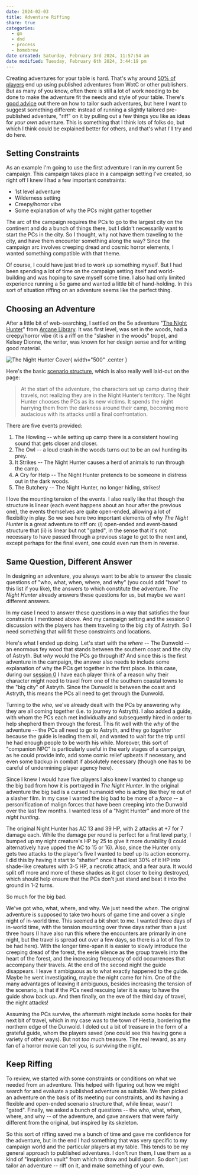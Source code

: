```yaml
---
date: 2024-02-03
title: Adventure Riffing
share: true
categories:
  - gm
  - dnd
  - process
  - homebrew
date created: Saturday, February 3rd 2024, 11:57:54 am
date modified: Tuesday, February 6th 2024, 3:44:19 pm
---
```



Creating adventures for your table is hard. That's why around [50% of players](https://slyflourish.com/facebook_surveys.html#2020adventures) end up using published adventures from WotC or other publishers. But as many of you know, often there is still a lot of work needing to be done to make the adventure fit the needs and style of your table. There's [good advice](https://slyflourish.com/using_published_adventures.html) out there on how to tailor such adventures, but here I want to suggest something different: instead of running a slightly tailored pre-published adventure, "riff" on it by pulling out a few things you like as ideas for *your own* adventure. This is something that I think lots of folks do, but which I think could be explained better for others, and that's what I'll try and do here.

<!-- more -->

## Setting Constraints 

As an example I'm going to use the first adventure I ran in my current 5e campaign. This campaign takes place in a campaign setting I've created, so right off I knew I had a few important constraints: 

- 1st level adventure
- Wilderness setting 
- Creepy/horror vibe
- Some explanation of why the PCs might gather together

The arc of the campaign requires the PCs to go to the largest city on the continent and do a bunch of things there, but I didn't necessarily want to start the PCs in the city. So I thought, why not have them traveling to the city, and have them encounter something along the way? Since the campaign arc involves creeping dread and cosmic horror elements, I wanted something compatible with that theme. 

Of course, I could have just tried to work up something myself. But I had been spending a lot of time on the campaign setting itself and world-building and was hoping to save myself some time. I also had only limited experience running a 5e game and wanted a little bit of hand-holding. In this sort of situation riffing on an adventure seems like the perfect thing. 

## Choosing an Adventure 

After a little bit of web-searching, I settled on the 5e adventure "[The Night Hunter](https://adventurelookup.com/adventures/the-night-hunter)" from [Arcane Library](https://www.thearcanelibrary.com). It was first level, was set in the woods, had a creepy/horror vibe (it is a riff on the "slasher in the woods" trope), and Kelsey Dionne, the writer, was known for her design sense and for writing good material. 

![The Night Hunter Cover](../../assets/img/The-Night-Hunter-Cover.jpg){ width="500" .center }

Here's the basic [scenario structure](https://thealexandrian.net/wordpress/15126/roleplaying-games/game-structures), which is also really well laid-out on the page:

> At the start of the adventure, the characters set up camp during their travels, not realizing they are in the Night Hunter’s territory. The Night Hunter chooses the PCs as its new victims. It spends the night harrying them from the darkness around their camp, becoming more audacious with its attacks until a final confrontation.

There are five events provided: 

1. The Howling -- while setting up camp there is a consistent howling sound that gets closer and closer. 
2. The Owl -- a loud crash in the woods turns out to be an owl hunting its prey. 
3. It Strikes -- The Night Hunter causes a herd of animals to run through the camp. 
4. A Cry for Help -- The Night Hunter pretends to be someone in distress out in the dark woods. 
5. The Butchery -- The Night Hunter, no longer hiding, strikes!

I love the mounting tension of the events. I also really like that though the structure is linear (each event happens about an hour after the previous one), the events themselves are quite open-ended, allowing a lot of flexibility in play. So we see here two important elements of why *The Night Hunter* is a great adventure to riff on: (i) open-ended and event-based structure that (ii) is linear but not "gated", in the sense that it's not necessary to have passed through a previous stage to get to the next and, except perhaps for the final event, one could even run them in reverse. 

## Same Question, Different Answer

In designing an adventure, you always want to be able to answer the classic questions of "who, what, when, where, and why" (you could add "how" to this list if you like), the answers to which constitute the adventure. *The Night Hunter* already answers these questions for us, but maybe we want different answers.

In my case I need to answer these questions in a way that satisfies the four constraints I mentioned above. And my campaign setting and the session 0 discussion with the players has them traveling to the big city of Astryth. So I need something that will fit these constraints and locations. 

Here's what I ended up doing. Let's start with the *where* -- The Dunwold -- an enormous fey wood that stands between the southern coast and the city of Astryth. But *why* would the PCs go through it? And since this is the first adventure in the campaign, the answer also needs to include some explanation of why the PCs get together in the first place. In this case, during our [session 0](https://slyflourish.com/running_session_zeros.html) I have each player think of a reason why their character might need to travel from one of the southern coastal towns to the "big city" of Astryth. Since the Dunwold is between the coast and Astryth, this means the PCs all need to get through the Dunwold. 

Turning to the *who*, we've already dealt with the PCs by answering why they are all coming together (i.e. to journey to Astryth). I also added a guide, with whom the PCs each met individually and subsequently hired in order to help shepherd them through the forest. This fit well with the *why* of the adventure -- the PCs all need to go to Astryth, and they go *together* because the guide is leading them all, and wanted to wait for the trip until he had enough people to be worth his while. Moreover, this sort of "companion NPC" is particularly useful in the early stages of a campaign, as he could provide info, add some comic relief upbeats if necessary, and even some backup in combat if absolutely necessary (though one has to be careful of undermining player agency here). 

Since I knew I would have five players I also knew I wanted to change up the big bad from how it is portrayed in *The Night Hunter*. In the original adventure the big bad is a cursed humanoid who is acting like they're out of a slasher film. In my case I wanted the big bad to be more of a *force* -- a personification of malign forces that have been creeping into the Dunwold over the last few months. I wanted less of a "Night Hunter" and more of the *night hunting*. 

The original Night Hunter has AC 13 and 39 HP, with 2 attacks at +7 for 7 damage each. While the damage per round is perfect for a first level party, I bumped up my night creature's HP by 25 to give it more durability (I could alternatively have upped the AC to 15 or 16). Also, since the Hunter only gets two attacks to the player's five I wanted to beef up its action economy. I did this by having it start to "shatter" once it had lost 30% of it HP into shade-like creatures with 3-5 HP, a necrotic attack, and a fear aura. It would split off more and more of these shades as it got closer to being destroyed, which should help ensure that the PCs don't just stand and beat it into the ground in 1-2 turns. 

So much for the big bad. 

We've got who, what, where, and why. We just need the *when*. The original adventure is supposed to take two hours of game time and cover a single night of in-world time. This seemed a bit short to me. I wanted three days of in-world time, with the tension mounting over three days rather than a just three hours (I have also run this where the encounters are primarily in one night, but the travel is spread out over a few days, so there is a lot of flex to be had here). With the longer time-span it is easier to slowly introduce the creeping dread of the forest, the eerie silence as the group travels into the heart of the forest, and the increasing frequency of odd occurrences that accompany their travels. At the end of the second night the guide disappears. I leave it ambiguous as to what exactly happened to the guide. Maybe he went investigating, maybe the night came for him. One of the many advantages of leaving it ambiguous, besides increasing the tension of the scenario, is that if the PCs need rescuing later it is easy to have the guide show back up. And then finally, on the eve of the third day of travel, the night attacks! 

Assuming the PCs survive, the aftermath might include some hooks for their next bit of travel, which in my case was to the town of Hestia, bordering the northern edge of the Dunwold. I doled out a bit of treasure in the form of a grateful guide, whom the players saved (one could see this having gone a variety of other ways). But not *too* much treasure. The real reward, as any fan of a horror movie can tell you, is surviving the night.

## Keep Riffing

To review, we started with some constraints or conditions on what we needed from an adventure. This helped with figuring out how we might search for and evaluate a published adventure as suitable. We then picked an adventure on the basis of its meeting our constraints, and its having a flexible and open-ended scenario structure that, while linear, wasn't "gated". Finally, we asked a bunch of questions -- the who, what, when, where, and why -- of the adventure, and gave answers that were fairly different from the original, but inspired by its skeleton. 

So this sort of riffing saved me a bunch of time and gave me confidence for the adventure, but in the end I had something that was very specific to my campaign world and the particular players at my table. This tends to be my general approach to published adventures. I don't run them, I use them as a kind of "inspiration vault" from which to draw and build upon. So don't just tailor an adventure -- riff on it, and make something of your own. 


